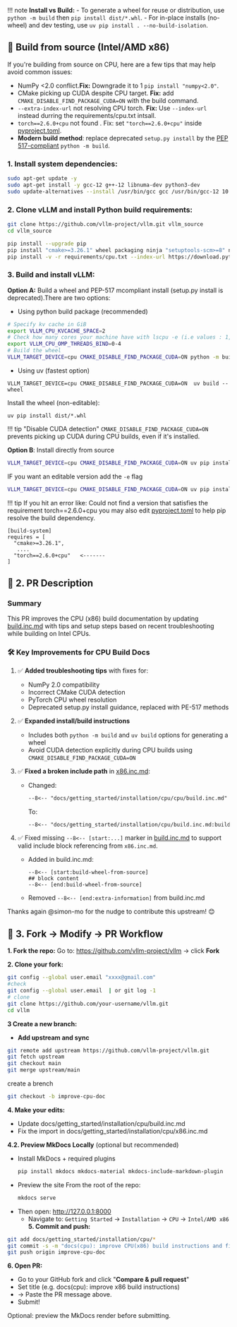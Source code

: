 !!! note **Install vs Build:** - To generate a wheel for reuse or distribution, use `python -m build` then `pip install dist/*.whl`. - For in-place installs (no-wheel) and dev testing, use `uv pip install . --no-build-isolation`.<br>

## 🔧 Build from source (Intel/AMD x86)
If you're building from source on CPU, here are a few tips that may help avoid common issues:
- NumPy <2.0 conflict.**Fix:** Downgrade it to 1 `pip install "numpy<2.0"`.
- CMake picking up CUDA despite CPU target. **Fix:** add `CMAKE_DISABLE_FIND_PACKAGE_CUDA=ON` with the build command.
- `--extra-index-url` not resolving CPU torch. **Fix:** Use `--index-url` instead durring the requirements/cpu.txt intsall.
- `torch==2.6.0+cpu` not found .   Fix: set `"torch==2.6.0+cpu"` inside [pyproject.toml](https://github.com/vllm-project/vllm/blob/main/pyproject.toml).
- **Modern build method**: replace deprecated `setup.py install` by the [PEP 517-compliant](https://peps.python.org/pep-0517/) `python -m build`.

### 1. Install system dependencies:

```bash
sudo apt-get update -y
sudo apt-get install -y gcc-12 g++-12 libnuma-dev python3-dev
sudo update-alternatives --install /usr/bin/gcc gcc /usr/bin/gcc-12 10 --slave /usr/bin/g++ g++ /usr/bin/g++-12
```
### 2. Clone vLLM and install Python build requirements:

```bash
git clone https://github.com/vllm-project/vllm.git vllm_source
cd vllm_source

pip install --upgrade pip
pip install "cmake>=3.26.1" wheel packaging ninja "setuptools-scm>=8" numpy
pip install -v -r requirements/cpu.txt --index-url https://download.pytorch.org/whl/cpu
```
### 3. Build and install vLLM:
**Option A:** Build a wheel and PEP-517 mcompliant install (setup.py install is deprecated).There are two options: 
- Using python build package (recommended)   

```bash
# Specify kv cache in GiB
export VLLM_CPU_KVCACHE_SPACE=2
# Check how many cores your machine have with lscpu -e (i.e values : 1,2/0-2/2)
export VLLM_CPU_OMP_THREADS_BIND=0-4 
# Build the wheel
VLLM_TARGET_DEVICE=cpu CMAKE_DISABLE_FIND_PACKAGE_CUDA=ON python -m build --wheel --no-isolation
```
- Using uv (fastest option)
```
VLLM_TARGET_DEVICE=cpu CMAKE_DISABLE_FIND_PACKAGE_CUDA=ON  uv build --wheel

```
Install the wheel (non-editable):
```
uv pip install dist/*.whl
```
 !!! tip "Disable CUDA detection"
`CMAKE_DISABLE_FIND_PACKAGE_CUDA=ON` prevents picking up CUDA during CPU builds, even if it's installed.

**Option B**: Install directly from source

```bash
VLLM_TARGET_DEVICE=cpu CMAKE_DISABLE_FIND_PACKAGE_CUDA=ON uv pip install . --no-build-isolation
```
IF you want an editable version add the `-e` flag 
```bash
VLLM_TARGET_DEVICE=cpu CMAKE_DISABLE_FIND_PACKAGE_CUDA=ON uv pip install -e . --no-build-isolation
```

!!! tip
If you hit an error like: Could not find a version that satisfies the requirement torch==2.6.0+cpu you may also edit [pyproject.toml](https://github.com/vllm-project/vllm/blob/main/pyproject.toml) to help pip resolve the build dependency.
```
[build-system]
requires = [
  "cmake>=3.26.1",
   ....
  "torch==2.6.0+cpu"   <-------
]
```
## 📝 2. PR Description
### Summary

This PR improves the CPU (x86) build documentation by updating [build.inc.md](https://github.com/vllm-project/vllm/blob/main/docs/getting_started/installation/cpu/build.inc.md) with tips and setup steps based on recent troubleshooting while building on Intel CPUs.

### 🛠️ Key Improvements for CPU Build Docs

1. ✅ **Added troubleshooting tips** with fixes for:
   - NumPy 2.0 compatibility
   - Incorrect CMake CUDA detection
   - PyTorch CPU wheel resolution
   - Deprecated setup.py install guidance, replaced with PE-517 methods
  
2. ✅ **Expanded install/build instructions**
   - Includes both `python -m build` and `uv build` options for generating a wheel
   - Avoid CUDA detection explicitly during CPU builds using `CMAKE_DISABLE_FIND_PACKAGE_CUDA=ON`

4. ✅ **Fixed a broken include path** in  [x86.inc.md](https://github.com/vllm-project/vllm/blob/main/docs/getting_started/installation/cpu/x86.inc.md):
   - Changed:
     ```markdown
     --8<-- "docs/getting_started/installation/cpu/cpu/build.inc.md"  <-- duplicate cpu
     ```
     To:
     ```markdown
     --8<-- "docs/getting_started/installation/cpu/build.inc.md:build-wheel-from-source"
     ```
  5. ✅ Fixed missing  `--8<-- [start:...]` marker in [build.inc.md](https://github.com/vllm-project/vllm/blob/main/docs/getting_started/installation/cpu/build.inc.md)  to support valid include block referencing from `x86.inc.md`.
     -  Added in build.inc.md:
        ```
        --8<-- [start:build-wheel-from-source]
        ## block content 
        --8<-- [end:build-wheel-from-source]
        ```
     - Removed `--8<-- [end:extra-information]` from build.inc.md
 

Thanks again @simon-mo for the nudge to contribute this upstream! 😊


## 🔁 3. Fork → Modify → PR Workflow
**1. Fork the repo:** 
Go to: https://github.com/vllm-project/vllm → click **Fork**

**2. Clone your fork:**
```bash
git config --global user.email "xxxx@gmail.com"
#check 
git config --global user.email  | or git log -1
# clone
git clone https://github.com/your-username/vllm.git
cd vllm
```
**3 Create a new branch:**
- **Add upstream and sync**
```bash
git remote add upstream https://github.com/vllm-project/vllm.git
git fetch upstream
git checkout main
git merge upstream/main
```
create a brench
```bash
git checkout -b improve-cpu-doc
```
**4. Make your edits:**
- Update docs/getting_started/installation/cpu/build.inc.md
- Fix the import in docs/getting_started/installation/cpu/x86.inc.md

**4.2. Preview MkDocs Locally** (optional but recommended)
- Install MkDocs + required plugins
  ```bash
  pip install mkdocs mkdocs-material mkdocs-include-markdown-plugin
  ```
- Preview the site
  From the root of the repo:
  ```bash
  mkdocs serve
  ```
- Then open: http://127.0.0.1:8000
  - Navigate to: `Getting Started` → `Installation` → `CPU` → `Intel/AMD x86`
**5. Commit and push:**
```bash
git add docs/getting_started/installation/cpu/*
git commit -s -m "docs(cpu): improve CPU(x86) build instructions and fix include path" 
git push origin improve-cpu-doc
```
**6. Open PR:**
- Go to your GitHub fork and click "**Compare & pull request**"  
- Set title (e.g. docs(cpu): improve x86 build instructions)
-  → Paste the PR message above.
-  Submit!

Optional: preview the MkDocs render before submitting.
